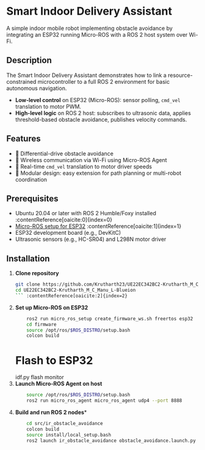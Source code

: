 # Smart Indoor Delivery Assistant

A simple indoor mobile robot implementing obstacle avoidance by integrating an ESP32 running Micro-ROS with a ROS 2 host system over Wi-Fi.

## Description

The Smart Indoor Delivery Assistant demonstrates how to link a resource-constrained microcontroller to a full ROS 2 environment for basic autonomous navigation.  
- **Low-level control** on ESP32 (Micro-ROS): sensor polling, `cmd_vel` translation to motor PWM.  
- **High-level logic** on ROS 2 host: subscribes to ultrasonic data, applies threshold-based obstacle avoidance, publishes velocity commands.

## Features

- 🚗 Differential-drive obstacle avoidance  
- 📡 Wireless communication via Wi-Fi using Micro-ROS Agent  
- 🔄 Real-time `cmd_vel` translation to motor driver speeds  
- 🔧 Modular design: easy extension for path planning or multi-robot coordination

## Prerequisites

- Ubuntu 20.04 or later with ROS 2 Humble/Foxy installed :contentReference[oaicite:0]{index=0}  
- [Micro-ROS setup for ESP32](https://micro.ros.org/docs/tutorials/core/first_application_rtos/) :contentReference[oaicite:1]{index=1}  
- ESP32 development board (e.g., DevKitC)  
- Ultrasonic sensors (e.g., HC-SR04) and L298N motor driver  

## Installation

1. **Clone repository**  
   ```bash
   git clone https://github.com/Krutharth23/UE22EC342BC2-Krutharth_M_C_Manu_L-Blueion.git
   cd UE22EC342BC2-Krutharth_M_C_Manu_L-Blueion
   ``` :contentReference[oaicite:2]{index=2}  

2. **Set up Micro-ROS on ESP32**  
   ```bash
       ros2 run micro_ros_setup create_firmware_ws.sh freertos esp32
       cd firmware
       source /opt/ros/$ROS_DISTRO/setup.bash
       colcon build
   ```
   # Flash to ESP32
   idf.py flash monitor
3. **Launch Micro-ROS Agent on host**
    ```bash
        source /opt/ros/$ROS_DISTRO/setup.bash
        ros2 run micro_ros_agent micro_ros_agent udp4 --port 8888
    ```
4. **Build and run ROS 2 nodes***
    ```bash
        cd src/ir_obstacle_avoidance
        colcon build
        source install/local_setup.bash
        ros2 launch ir_obstacle_avoidance obstacle_avoidance.launch.py
    ```

